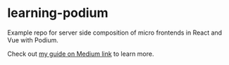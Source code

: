 # learning-podium
Example repo for server side composition of micro frontends in React and Vue with Podium.

Check out [my guide on Medium link](https://bjerkek.medium.com) to learn more.

